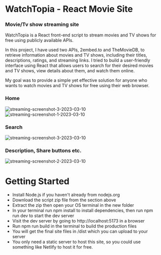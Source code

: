 # WatchTopia - React Movie Site
### Movie/Tv show streaming site

WatchTopia is a React front-end script to stream movies and TV shows for free using publicly available APIs.

In this project, I have used two APIs, 2embed.to and TheMovieDB, to retrieve information about movies and TV shows, including their titles, descriptions, ratings, and streaming links. I tried to build a user-friendly interface using React that allows users to search for their desired movies and TV shows, view details about them, and watch them online.

My goal was to provide a simple yet effective solution for anyone who wants to watch movies and TV shows for free using their web browser.

### Home
![streaming-screenshot-3-2023-03-10](https://github.com/kavyaLokuge/WatchTopia/blob/master/ScreenShots/Home.png)
![streaming-screenshot-1-2023-03-10](https://github.com/kavyaLokuge/WatchTopia/blob/master/ScreenShots/list.png)
### Search
![streaming-screenshot-3-2023-03-10](https://github.com/kavyaLokuge/WatchTopia/blob/master/ScreenShots/search.png)

### Description, Share buttons etc.
![streaming-screenshot-2-2023-03-10](https://github.com/kavyaLokuge/WatchTopia/blob/master/ScreenShots/description.png)


# Getting Started

* Install Node.js if you haven't already from nodejs.org
* Download the script zip file from the section above
* Extract the zip then open your OS terminal in the new folder
* In your terminal run npm install to install dependencies, then run npm run dev to start the dev server
* Visit the dev server by going to http://localhost:5173 in a browser
* Run npm run build in the terminal to build the production files
* You will get the final site files in /dist which you can upload to your server
* You only need a static server to host this site, so you could use something like Netlify to host it for free.



